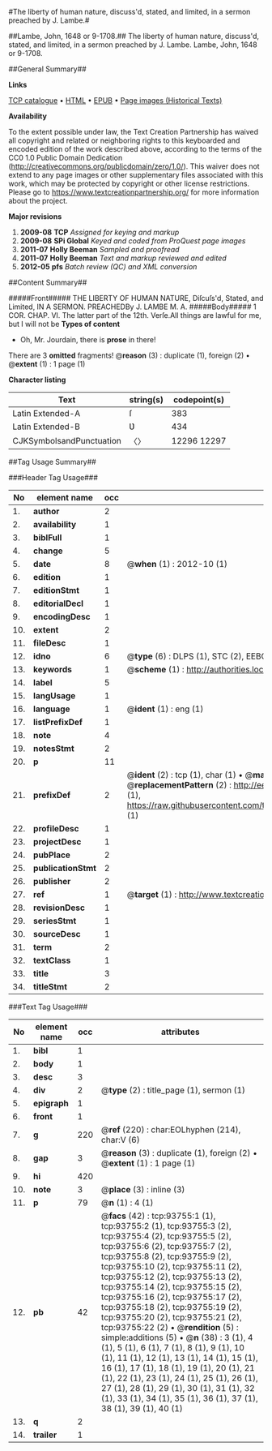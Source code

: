 #The liberty of human nature, discuss'd, stated, and limited, in a sermon preached by J. Lambe.#

##Lambe, John, 1648 or 9-1708.##
The liberty of human nature, discuss'd, stated, and limited, in a sermon preached by J. Lambe.
Lambe, John, 1648 or 9-1708.

##General Summary##

**Links**

[TCP catalogue](http://www.ota.ox.ac.uk/tcp/)  • 
[HTML](http://tei.it.ox.ac.uk/tcp/Texts-HTML/free/A48/A48479.html)  • 
[EPUB](http://tei.it.ox.ac.uk/tcp/Texts-EPUB/free/A48/A48479.epub) • 
[Page images (Historical Texts)](https://historicaltexts.jisc.ac.uk/eebo-12775235e)

**Availability**

To the extent possible under law, the Text Creation Partnership has waived all copyright and related or neighboring rights to this keyboarded and encoded edition of the work described above, according to the terms of the CC0 1.0 Public Domain Dedication (http://creativecommons.org/publicdomain/zero/1.0/). This waiver does not extend to any page images or other supplementary files associated with this work, which may be protected by copyright or other license restrictions. Please go to https://www.textcreationpartnership.org/ for more information about the project.

**Major revisions**

1. __2009-08__ __TCP__ *Assigned for keying and markup*
1. __2009-08__ __SPi Global__ *Keyed and coded from ProQuest page images*
1. __2011-07__ __Holly Beeman__ *Sampled and proofread*
1. __2011-07__ __Holly Beeman__ *Text and markup reviewed and edited*
1. __2012-05__ __pfs__ *Batch review (QC) and XML conversion*

##Content Summary##

#####Front#####
THE LIBERTY OF HUMAN NATURE, Diſcuſs'd, Stated, and Limited, IN A SERMON. PREACHEDBy J. LAMBE M. A. 
#####Body#####
1 COR. CHAP. VI. The latter part of the 12th. Verſe.All things are lawful for me, but I will not be 
**Types of content**

  * Oh, Mr. Jourdain, there is **prose** in there!

There are 3 **omitted** fragments! 
 @__reason__ (3) : duplicate (1), foreign (2)  •  @__extent__ (1) : 1 page (1)

**Character listing**


|Text|string(s)|codepoint(s)|
|---|---|---|
|Latin Extended-A|ſ|383|
|Latin Extended-B|Ʋ|434|
|CJKSymbolsandPunctuation|〈〉|12296 12297|

##Tag Usage Summary##

###Header Tag Usage###

|No|element name|occ|attributes|
|---|---|---|---|
|1.|__author__|2||
|2.|__availability__|1||
|3.|__biblFull__|1||
|4.|__change__|5||
|5.|__date__|8| @__when__ (1) : 2012-10 (1)|
|6.|__edition__|1||
|7.|__editionStmt__|1||
|8.|__editorialDecl__|1||
|9.|__encodingDesc__|1||
|10.|__extent__|2||
|11.|__fileDesc__|1||
|12.|__idno__|6| @__type__ (6) : DLPS (1), STC (2), EEBO-CITATION (1), OCLC (1), VID (1)|
|13.|__keywords__|1| @__scheme__ (1) : http://authorities.loc.gov/ (1)|
|14.|__label__|5||
|15.|__langUsage__|1||
|16.|__language__|1| @__ident__ (1) : eng (1)|
|17.|__listPrefixDef__|1||
|18.|__note__|4||
|19.|__notesStmt__|2||
|20.|__p__|11||
|21.|__prefixDef__|2| @__ident__ (2) : tcp (1), char (1)  •  @__matchPattern__ (2) : ([0-9\-]+):([0-9IVX]+) (1), (.+) (1)  •  @__replacementPattern__ (2) : http://eebo.chadwyck.com/downloadtiff?vid=$1&page=$2 (1), https://raw.githubusercontent.com/textcreationpartnership/Texts/master/tcpchars.xml#$1 (1)|
|22.|__profileDesc__|1||
|23.|__projectDesc__|1||
|24.|__pubPlace__|2||
|25.|__publicationStmt__|2||
|26.|__publisher__|2||
|27.|__ref__|1| @__target__ (1) : http://www.textcreationpartnership.org/docs/. (1)|
|28.|__revisionDesc__|1||
|29.|__seriesStmt__|1||
|30.|__sourceDesc__|1||
|31.|__term__|2||
|32.|__textClass__|1||
|33.|__title__|3||
|34.|__titleStmt__|2||


###Text Tag Usage###

|No|element name|occ|attributes|
|---|---|---|---|
|1.|__bibl__|1||
|2.|__body__|1||
|3.|__desc__|3||
|4.|__div__|2| @__type__ (2) : title_page (1), sermon (1)|
|5.|__epigraph__|1||
|6.|__front__|1||
|7.|__g__|220| @__ref__ (220) : char:EOLhyphen (214), char:V (6)|
|8.|__gap__|3| @__reason__ (3) : duplicate (1), foreign (2)  •  @__extent__ (1) : 1 page (1)|
|9.|__hi__|420||
|10.|__note__|3| @__place__ (3) : inline (3)|
|11.|__p__|79| @__n__ (1) : 4 (1)|
|12.|__pb__|42| @__facs__ (42) : tcp:93755:1 (1), tcp:93755:2 (1), tcp:93755:3 (2), tcp:93755:4 (2), tcp:93755:5 (2), tcp:93755:6 (2), tcp:93755:7 (2), tcp:93755:8 (2), tcp:93755:9 (2), tcp:93755:10 (2), tcp:93755:11 (2), tcp:93755:12 (2), tcp:93755:13 (2), tcp:93755:14 (2), tcp:93755:15 (2), tcp:93755:16 (2), tcp:93755:17 (2), tcp:93755:18 (2), tcp:93755:19 (2), tcp:93755:20 (2), tcp:93755:21 (2), tcp:93755:22 (2)  •  @__rendition__ (5) : simple:additions (5)  •  @__n__ (38) : 3 (1), 4 (1), 5 (1), 6 (1), 7 (1), 8 (1), 9 (1), 10 (1), 11 (1), 12 (1), 13 (1), 14 (1), 15 (1), 16 (1), 17 (1), 18 (1), 19 (1), 20 (1), 21 (1), 22 (1), 23 (1), 24 (1), 25 (1), 26 (1), 27 (1), 28 (1), 29 (1), 30 (1), 31 (1), 32 (1), 33 (1), 34 (1), 35 (1), 36 (1), 37 (1), 38 (1), 39 (1), 40 (1)|
|13.|__q__|2||
|14.|__trailer__|1||
